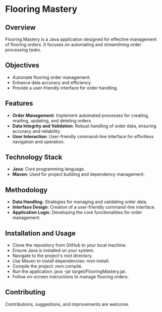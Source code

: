 # Flooring Mastery

## Overview
Flooring Mastery is a Java application designed for effective management of flooring orders. It focuses on automating and streamlining order processing tasks.

## Objectives
- Automate flooring order management.
- Enhance data accuracy and efficiency.
- Provide a user-friendly interface for order handling.

## Features
- **Order Management**: Implement automated processes for creating, reading, updating, and deleting orders.
- **Data Integrity and Validation**: Robust handling of order data, ensuring accuracy and reliability.
- **User Interaction**: User-friendly command-line interface for effortless navigation and operation.

## Technology Stack
- **Java**: Core programming language.
- **Maven**: Used for project building and dependency management.

## Methodology
- **Data Handling**: Strategies for managing and validating order data.
- **Interface Design**: Creation of a user-friendly command-line interface.
- **Application Logic**: Developing the core functionalities for order management.

## Installation and Usage
- Clone the repository from GitHub to your local machine.
- Ensure Java is installed on your system.
- Navigate to the project's root directory.
- Use Maven to install dependencies: mvn install.
- Compile the project: mvn compile.
- Run the application: java -jar target/FlooringMastery.jar.
- Follow on-screen instructions to manage flooring orders.

## Contributing
Contributions, suggestions, and improvements are welcome.
